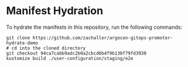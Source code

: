 # Manifest Hydration

To hydrate the manifests in this repository, run the following commands:

```shell
git clone https://github.com/zachaller/argocon-gitops-promoter-hydrate-demo
# cd into the cloned directory
git checkout 94ca7cabb9adc2b0a2cbcd6b4f9b130f79fd3930
kustomize build ./user-configuration/staging/e2e
```
